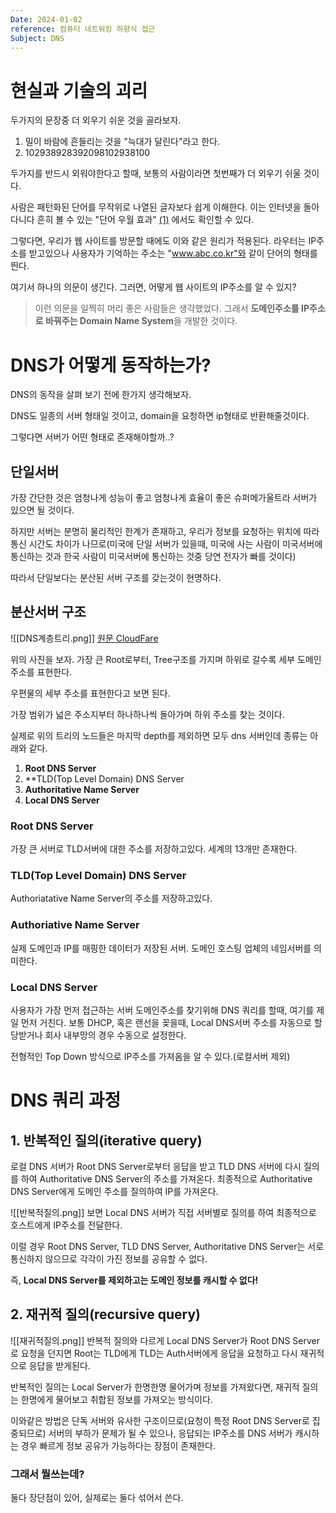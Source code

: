```yaml
---
Date: 2024-01-02
reference: 컴퓨터 네트워킹 하향식 접근
Subject: DNS
---
```

# 현실과 기술의 괴리

두가지의 문장중 더 외우기 쉬운 것을 골라보자.

1. 밀이 바람에 흔들리는 것을 "늑대가 달린다"라고 한다.
2. 102938928392098102938100

두가지를 반드시 외워야한다고 할때, 보통의 사람이라면 첫번째가 더 외우기 쉬울 것이다.

사람은 패턴화된 단어를 무작위로 나열된 글자보다 쉽게 이해한다. 이는 인터넷을 돌아다니다 흔히 볼 수 있는 "단어 우월 효과" [(1)](https://ko.wikipedia.org/wiki/%EB%8B%A8%EC%96%B4_%EC%9A%B0%EC%9B%94_%ED%9A%A8%EA%B3%BC) 에서도 확인할 수 있다.

그렇다면, 우리가 웹 사이트를 방문할 때에도 이와 같은 원리가 적용된다. 라우터는 IP주소를 받고있으나 사용자가 기억하는 주소는 "www.abc.co.kr"와 같이 단어의 형태를 띈다.

여기서 하나의 의문이 생긴다. 그러면, 어떻게 웹 사이트의 IP주소를 알 수 있지?
> 이런 의문을 일찍히 머리 좋은 사람들은 생각했었다. 그래서 **도메인주소를 IP주소로 바꿔주는 Domain Name System**을 개발한 것이다.

# DNS가 어떻게 동작하는가?
DNS의 동작을 살펴 보기 전에 한가지 생각해보자.

DNS도 일종의 서버 형태일 것이고, domain을 요청하면 ip형태로 반환해줄것이다.

그렇다면 서버가 어떤 형태로 존재해야할까..?

## 단일서버
가장 간단한 것은 엄청나게 성능이 좋고 엄청나게 효율이 좋은 슈퍼메가울트라 서버가 있으면 될 것이다.

하지만 서버는 분명히 물리적인 한계가 존재하고, 우리가 정보를 요청하는 위치에 따라 통신 시간도 차이가 나므로(미국에 단일 서버가 있을때, 미국에 사는 사람이 미국서버에 통신하는 것과 한국 사람이 미국서버에 통신하는 것중 당연 전자가 빠를 것이다) 

따라서 단일보다는 분산된 서버 구조를 갖는것이 현명하다.

## 분산서버 구조

![[DNS계층트리.png]]
[원문 CloudFare](https://www.cloudflare.com/ko-kr/learning/dns/glossary/dns-root-server/)

위의 사진을 보자. 가장 큰 Root로부터, Tree구조를 가지며 하위로 갈수록 세부 도메인 주소를 표현한다.

우편물의 세부 주소를 표현한다고 보면 된다.

가장 범위가 넓은 주소지부터 하나하나씩 돌아가며 하위 주소를 찾는 것이다.

실제로 위의 트리의 노드들은 마지막 depth를 제외하면 모두 dns 서버인데 종류는 아래와 같다.

1. **Root DNS Server**
2. **TLD(Top Level Domain) DNS Server
3. **Authoritative Name Server**
4. **Local DNS Server**
### Root DNS Server
가장 큰 서버로 TLD서버에 대한 주소를 저장하고있다. 세계의 13개만 존재한다.

### TLD(Top Level Domain) DNS Server
Authoriatative Name Server의 주소를 저장하고있다.

### Authoriative Name Server
실제 도메인과 IP를 매핑한 데이터가 저장된 서버. 도메인 호스팅 업체의 네임서버를 의미한다.

### Local DNS Server
사용자가 가장 먼저 접근하는 서버 도메인주소를 찾기위해 DNS 쿼리를 할때, 여기를 제일 먼저 거친다.
보통 DHCP, 혹은 랜선을 꽂을때, Local DNS서버 주소를 자동으로 할당받거나 회사 내부망의 경우 수동으로 설정한다.

전형적인 Top Down 방식으로 IP주소를 가져옴을 알 수 있다.(로컬서버 제외)

# DNS 쿼리 과정
## 1. 반복적인 질의(iterative query)
로컬 DNS 서버가 Root DNS Server로부터 응답을 받고 TLD DNS 서버에 다시 질의를 하여 Authoritative DNS Server의 주소를 가져온다. 최종적으로 Authoritative DNS Server에게 도메인 주소를 질의하여 IP를 가져온다. 

![[반복적질의.png]]
보면 Local DNS 서버가 직접 서버별로 질의를 하여 최종적으로 호스트에게 IP주소를 전달한다.

이럴 경우 Root DNS Server, TLD DNS Server, Authoritative DNS Server는 서로 통신하지 않으므로 각각이 가진 정보를 공유할 수 없다.

즉, **Local DNS Server를 제외하고는 도메인 정보를 캐시할 수 없다!**
## 2. 재귀적 질의(recursive query)
![[재귀적질의.png]]
반복적 질의와 다르게 Local DNS Server가 Root DNS Server로 요청을 던지면 Root는 TLD에게 TLD는 Auth서버에게 응답을 요청하고 다시 재귀적으로 응답을 받게된다.

반복적인 질의는 Local Server가 한명한명 물어가며 정보를 가져왔다면, 재귀적 질의는 한명에게 물어보고 취합된 정보를 가져오는 방식이다.

이와같은 방법은 단독 서버와 유사한 구조이므로(요청이 특정 Root DNS Server로 집중되므로) 서버의 부하가 문제가 될 수 있으나, 응답되는 IP주소를 DNS 서버가 캐시하는 경우 빠르게 정보 공유가 가능하다는 장점이 존재한다.

### 그래서 뭘쓰는데?
둘다 장단점이 있어, 실제로는 둘다 섞어서 쓴다.

